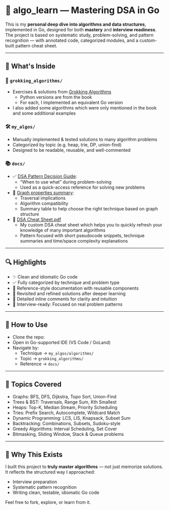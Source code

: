 # 🧠 algo_learn — Mastering DSA in Go

This is my **personal deep dive into algorithms and data structures**, implemented in Go, designed for both **mastery** and **interview readiness**.  
The project is based on systematic study, problem-solving, and pattern recognition — with annotated code, categorized modules, and a custom-built pattern cheat sheet.

---

## 🧩 What's Inside

### 📘 `grokking_algorithms/`
- Exercises & solutions from [Grokking Algorithms](https://www.manning.com/books/grokking-algorithms)
  - Python versions are from the book
  - For each, I implemented an equivalent Go version
- I also added some algorithms which were only mentioned in the book and some additional examples

### 🛠 `my_algos/`
- Manually implemented & tested solutions to many algorithm problems
- Categorized by topic (e.g. heap, trie, DP, union-find)
- Designed to be readable, reusable, and well-commented

### 📚 `docs/`
- ✅ [DSA Pattern Decision Guide](docs/dsa_pattern_guide.md): 
  - “When to use what” during problem-solving
  - Used as a quick-access reference for solving new problems
- 🧠 [Graph properties summary](docs/graph_properties.md): 
  - Traversal implications
  - Algorithm compatibility
  - Summary table to help choose the right technique based on graph structure
- 📌 [DSA Cheat Sheet.pdf](docs/DSA%20Cheat%20Sheet.pdf)
  - My custom DSA cheat sheet which helps you to quickly refresh your knowledge of many important algorithms
  - Pattern focused with short pseudocode snippets, technique summaries and time/space complexity explanations

---

## 🔍 Highlights

- ✨ Clean and idiomatic Go code
- ✅ Fully categorized by technique and problem type
- 📑 Reference-style documentation with reusable components
- 🔁 Revisited and refined solutions after deeper learning
- 💬 Detailed inline comments for clarity and intuition
- 🎯 Interview-ready: Focused on real problem patterns

---

## 🚀 How to Use

- Clone the repo:
- Open in Go-supported IDE (VS Code / GoLand)
- Navigate by:
    - Technique → `my_algos/algorithms/`
    - Topic → `grokking_algorithms/`
    - Reference → `docs/`

---

## 🧭 Topics Covered

- Graphs: BFS, DFS, Dijkstra, Topo Sort, Union-Find
- Trees & BST: Traversals, Range Sum, Kth Smallest
- Heaps: Top-K, Median Stream, Priority Scheduling
- Tries: Prefix Search, Autocomplete, Wildcard Match
- Dynamic Programming: LCS, LIS, Knapsack, Subset Sum
- Backtracking: Combinations, Subsets, Sudoku-style
- Greedy Algorithms: Interval Scheduling, Set Cover
- Bitmasking, Sliding Window, Stack & Queue problems

---

## 📌 Why This Exists

I built this project to **truly master algorithms** — not just memorize solutions.  
It reflects the structured way I approached:
- Interview preparation
- Systematic pattern recognition
- Writing clean, testable, idiomatic Go code

Feel free to fork, explore, or learn from it.
